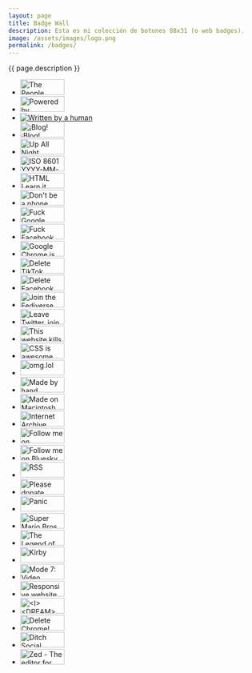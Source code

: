 ```yaml
---
layout: page
title: Badge Wall
description: Esta es mi colección de botones 88x31 (o web badges).
image: /assets/images/logo.png
permalink: /badges/
---
```


<p class="text-center">{{ page.description }}</p>

<ul class="list-inline">
<li class="list-inline-item mb-3">
<a rel="noreferrer noopener" href="https://people.pledge.party/" target="_blank">
<img class="web-badge" width="88" height="31" src="{{ site.url }}/assets/images/buttons/People-Pledge-Badge-Cream-Pink.svg" alt="The People Pledge" />
</a>
</li>
<li class="list-inline-item mb-3">
<a rel="noreferrer noopener" href="https://echofeed.app/" target="_blank">
<img class="web-badge" width="88" height="31" src="{{ site.url }}/assets/images/buttons/powered-by-echofeed-orange-large.svg" alt="Powered by EchoFeed" />
</a>
</li>
<li class="list-inline-item mb-3">
<a rel="noreferrer noopener" href="https://ko-fi.com/s/4662b19f61" target="_blank">
<img class="web-badge" src="{{ site.url }}/assets/images/buttons/WrittenByAHuman_04.svg" alt="Written by a human" />
</a>
</li>
<li class="list-inline-item mb-3">
<a rel="noopener" href="https://blogsencastellano.wordpress.com/" target="_blank">
<img class="web-badge" width="88" height="31" src="{{ site.url }}/assets/images/buttons/blogblog.webp" alt="¡Blog! ¡Blog!" />
</a>
</li>
<li class="list-inline-item mb-3">
<img class="web-badge" src="{{ site.url }}/assets/images/buttons/upallnight.gif" alt="Up All Night" width="88" height="31" />
</li>
<li class="list-inline-item mb-3">
<img class="web-badge" src="{{ site.url }}/assets/images/buttons/iso-8601-yyyy-mm-dd.webp" alt="ISO 8601 YYYY-MM-DD" width="88" height="31" />
</li>
<li class="list-inline-item mb-3">
<img class="web-badge" src="{{ site.url }}/assets/images/buttons/html-learn-it-today.gif" alt="HTML Learn it today!" width="88" height="31" />
</li>
<li class="list-inline-item mb-3">
<img class="web-badge" src="{{ site.url }}/assets/images/buttons/dont-be-a-phone-chump-get-a-computer.gif" alt="Don't be a phone chump! Get a computer!" width="88" height="31" />
</li>
<li class="list-inline-item mb-3">
<img class="web-badge" src="{{ site.url }}/assets/images/buttons/fuck-google.gif" alt="Fuck Google" width="88" height="31" />
</li>
<li class="list-inline-item mb-3">
<img class="web-badge" src="{{ site.url }}/assets/images/buttons/fuck-facebook.gif" alt="Fuck Facebook" width="88" height="31" />
</li>
<li class="list-inline-item mb-3">
<img class="web-badge" src="{{ site.url }}/assets/images/buttons/google-chrome-is-evil.gif" alt="Google Chrome is Evil" width="88" height="31" />
</li>
<li class="list-inline-item mb-3">
<img class="web-badge" src="{{ site.url }}/assets/images/buttons/delete-tiktok.gif" alt="Delete TikTok" width="88" height="31" />
</li>
<li class="list-inline-item mb-3">
<img class="web-badge" src="{{ site.url }}/assets/images/buttons/delete-facebook-now.png" alt="Delete Facebook now!" width="88" height="31" />
</li>
<li class="list-inline-item mb-3">
<img class="web-badge" src="{{ site.url }}/assets/images/buttons/join-the-fediverse.gif" alt="Join the Fediverse" width="88" height="31" />
</li>
<li class="list-inline-item mb-3">
<img class="web-badge" src="{{ site.url }}/assets/images/buttons/leave-twitter-join-mastodon.gif" alt="Leave Twitter, join Mastodon" width="88" height="31" />
</li>
<li class="list-inline-item mb-3">
<img class="web-badge" src="{{ site.url }}/assets/images/buttons/fascists-700x247.gif" alt="This website kills fascists" width="88" height="31" />
</li>
<li class="list-inline-item mb-3">
<img class="web-badge" src="{{ site.url }}/assets/images/buttons/css-is-awesome.webp" alt="CSS is awesome" width="88" height="31" />
</li>
<li class="list-inline-item mb-3">
<img class="web-badge" src="{{ site.url }}/assets/images/buttons/omglol.svg" alt="omg.lol" width="88" height="31" />
</li>
<li class="list-inline-item mb-3">
<img class="web-badge" src="{{ site.url }}/assets/images/buttons/made-by-hand-animated.gif" alt="Made by hand" width="88" height="31" />
</li>
<li class="list-inline-item mb-3">
<img class="web-badge" src="{{ site.url }}/assets/images/buttons/made-on-macintosh.gif" alt="Made on Macintosh" width="88" height="31" />
</li>
<li class="list-inline-item mb-3">
<img class="web-badge" src="{{ site.url }}/assets/images/buttons/internet-archive.gif" alt="Internet Archive" width="88" height="31" />
</li>
<li class="list-inline-item mb-3">
<a rel="me noreferrer noopener" href="{{ site.mastodon_url }}" target="_blank">
<img class="web-badge" src="{{ site.url }}/assets/images/buttons/mastodon.gif" alt="Follow me on Mastodon" width="88" height="31" />
</a>
</li>
<li class="list-inline-item mb-3">
<a rel="me noreferrer noopener" href="{{ site.bluesky }}" target="_blank">
<img class="web-badge" src="{{ site.url }}/assets/images/buttons/bluesky.gif" alt="Follow me on Bluesky" width="88" height="31" />
</a>
</li>
<li class="list-inline-item mb-3">
<a rel="me" href="{{ site.url }}/suscribete/" target="_blank">
<img class="web-badge" src="{{ site.url }}/assets/images/buttons/rss.gif" alt="RSS" width="88" height="31" />
</a>
</li>
<li class="list-inline-item mb-3">
<img class="web-badge" src="{{ site.url }}/assets/images/buttons/please-donate.gif" alt="Please donate" width="88" height="31" />
</li>
<li class="list-inline-item mb-3">
<img class="web-badge" src="{{ site.url }}/assets/images/buttons/panic.gif" alt="Panic" width="88" height="31" />
</li>
<li class="list-inline-item mb-3">
<img class="web-badge" src="{{ site.url }}/assets/images/buttons/super-mario-bros.gif" alt="Super Mario Bros." width="88" height="31" />
</li>
<li class="list-inline-item mb-3">
<img class="web-badge" src="{{ site.url }}/assets/images/buttons/zelda.gif" alt="The Legend of Zelda" width="88" height="31" />
</li>
<li class="list-inline-item mb-3">
<img class="web-badge" src="{{ site.url }}/assets/images/buttons/kirby.gif" alt="Kirby" width="88" height="31" />
</li>
<li class="list-inline-item mb-3">
<a href="{{ site.url }}/discord/" target="_blank">
<img class="web-badge" src="{{ site.url }}/assets/images/buttons/mode-7.gif" alt="Mode 7: Video games & friends" width="88" height="31" />
</a>
</li>
<li class="list-inline-item mb-3">
<img class="web-badge" src="{{ site.url }}/assets/images/buttons/recy5OLShD-88.webp" alt="Responsive website" width="88" height="31" />
</li>
<li class="list-inline-item mb-3">
<img class="web-badge" src="{{ site.url }}/assets/images/buttons/SB7qKziVzd-88.webp" alt="<I><DREAM><IN><HTML>" width="88" height="31" />
</li>
<li class="list-inline-item mb-3">
<img class="web-badge" src="{{ site.url }}/assets/images/buttons/Y62zt7L8R4-88.webp" alt="Delete Chrome!" width="88" height="31" />
</li>
<li class="list-inline-item mb-3">
<img class="web-badge" src="{{ site.url }}/assets/images/buttons/u_r0aXyVMa-88.webp" alt="Ditch Social Media Now!" width="88" height="31" />
</li>
<li class="list-inline-item mb-3">
<a rel="noreferrer noopener" href="https://zed.dev/" target="_blank">
<img class="web-badge" src="{{ site.url }}/assets/images/buttons/zed.gif" alt="Zed - The editor for what's next" width="88" height="31" />
</a>
</li>
</ul>
